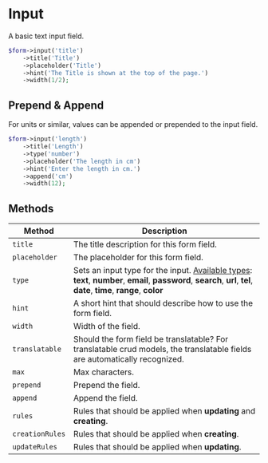 # Input

A basic text input field.

```php
$form->input('title')
    ->title('Title')
    ->placeholder('Title')
    ->hint('The Title is shown at the top of the page.')
    ->width(1/2);
```

## Prepend & Append

For units or similar, values can be appended or prepended to the input field.

```php
$form->input('length')
    ->title('Length')
    ->type('number')
    ->placeholder('The length in cm')
    ->hint('Enter the length in cm.')
    ->append('cm')
    ->width(12);
```

## Methods

| Method          | Description                                                                                                                                                                                                                                    |
| --------------- | ---------------------------------------------------------------------------------------------------------------------------------------------------------------------------------------------------------------------------------------------- |
| `title`         | The title description for this form field.                                                                                                                                                                                                     |
| `placeholder`   | The placeholder for this form field.                                                                                                                                                                                                           |
| `type`          | Sets an input type for the input. [Available types](https://bootstrap-vue.js.org/docs/components/form-input#input-type): **text**, **number**, **email**, **password**, **search**, **url**, **tel**, **date**, **time**, **range**, **color** |
| `hint`          | A short hint that should describe how to use the form field.                                                                                                                                                                                   |
| `width`         | Width of the field.                                                                                                                                                                                                                            |
| `translatable`  | Should the form field be translatable? For translatable crud models, the translatable fields are automatically recognized.                                                                                                                     |
| `max`           | Max characters.                                                                                                                                                                                                                                |
| `prepend`       | Prepend the field.                                                                                                                                                                                                                             |
| `append`        | Append the field.                                                                                                                                                                                                                              |
| `rules`         | Rules that should be applied when **updating** and **creating**.                                                                                                                                                                               |
| `creationRules` | Rules that should be applied when **creating**.                                                                                                                                                                                                |
| `updateRules`   | Rules that should be applied when **updating**.                                                                                                                                                                                                |
